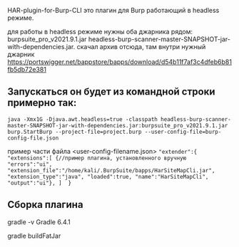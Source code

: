 HAR-plugin-for-Burp-CLI
это плагин для Burp работающий в headless режиме.

для работы в headless режиме нужны оба джарника рядом:  
  burpsuite_pro_v2021.9.1.jar
  headless-burp-scanner-master-SNAPSHOT-jar-with-dependencies.jar.
скачал архив отсюда, там внутри нужный джарник 
https://portswigger.net/bappstore/bapps/download/d54b11f7af3c4dfeb6b81fb5db72e381
  
## Запускаться он будет из командной строки примерно так:
`java -Xmx1G -Djava.awt.headless=true -classpath headless-burp-scanner-master-SNAPSHOT-jar-with-dependencies.jar:burpsuite_pro_v2021.9.1.jar burp.StartBurp --project-file=project.burp --user-config-file=burp-config-file.json`

пример части файла <user-config-filename.json>
`
"extender":{
  "extensions":[
  {//пример плагина, установленного вручную
  "errors":"ui",
  "extension_file":"/home/kali/.BurpSuite/bapps/HarSiteMapCli.jar",
  "extension_type":"java",
  "loaded":true,
  "name":"HarSiteMapCli",
  "output":"ui"},
  ] 
}
`
## Сборка плагина
gradle -v
Gradle 6.4.1

gradle buildFatJar